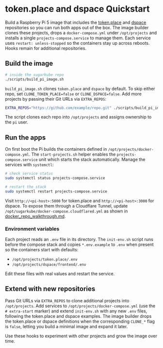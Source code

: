 # token.place and dspace Quickstart

Build a Raspberry Pi 5 image that includes the
[token.place](https://github.com/futuroptimist/token.place) and
[dspace](https://github.com/democratizedspace/dspace) repositories so you can run
both apps out of the box. The image builder clones these projects, drops a
`docker-compose.yml` under `/opt/projects` and installs a single
`projects-compose.service` to manage them. Each service uses `restart: unless-stopped`
so the containers stay up across reboots. Hooks remain for additional repositories.

## Build the image

```sh
# inside the sugarkube repo
./scripts/build_pi_image.sh
```

`build_pi_image.sh` clones `token.place` and `dspace` by default. To skip either
repo, set `CLONE_TOKEN_PLACE=false` or `CLONE_DSPACE=false`. Add more projects by
passing their Git URLs via `EXTRA_REPOS`:

```sh
EXTRA_REPOS="https://github.com/example/repo.git" ./scripts/build_pi_image.sh
```

The script clones each repo into `/opt/projects` and assigns ownership to the `pi`
user.

## Run the apps

On first boot the Pi builds the containers defined in
`/opt/projects/docker-compose.yml`. The `start-projects.sh` helper enables the
`projects-compose.service` unit which starts the stack automatically. Manage the
services with `systemctl`:

```sh
# check service status
sudo systemctl status projects-compose.service

# restart the stack
sudo systemctl restart projects-compose.service
```

Visit `http://<pi-host>:5000` for token.place and `http://<pi-host>:3000` for
dspace. To expose them through a Cloudflare Tunnel, update
`/opt/sugarkube/docker-compose.cloudflared.yml` as shown in
[docker_repo_walkthrough.md](docker_repo_walkthrough.md).

### Environment variables

Each project reads an `.env` file in its directory. The `init-env.sh` script runs
before the compose stack and copies `*.env.example` to `.env` when present so the
containers start with defaults:

- `/opt/projects/token.place/.env`
- `/opt/projects/dspace/frontend/.env`

Edit these files with real values and restart the service.

## Extend with new repositories

Pass Git URLs via `EXTRA_REPOS` to clone additional projects into
`/opt/projects`. Add services to `/opt/projects/docker-compose.yml` (use the
`# extra-start` marker) and extend `init-env.sh` with any new `.env` files,
following the token.place and dspace examples. The image builder drops the
token.place or dspace definitions when the corresponding `CLONE_*` flag is
`false`, letting you build a minimal image and expand it later.

Use these hooks to experiment with other projects and grow the image over time.
